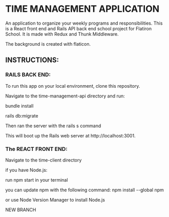 <h1>TIME MANAGEMENT APPLICATION</h1>
An application to organize your weekly programs and responsibilities.
This is a React front end and Rails API back end school project for Flatiron School. It is made with Redux and Thunk Middleware.

The background is created with flaticon.

<h2>INSTRUCTIONS:</h2>

<h3>RAILS BACK END:</h3>
To run this app on your local environment, clone this repository.

Navigate to the time-management-api directory and run:

bundle install

rails db:migrate

Then ran the server with the rails s command

This will boot up the Rails web server at http://localhost:3001.

<h3>The REACT FRONT END:</h3>

Navigate to the time-client directory

if you have Node.js: 

run npm start in your terminal

you can update npm with the following command: 
npm install --global npm

or use Node Version Manager to install Node.js

NEW BRANCH
